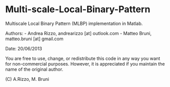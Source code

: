 Multi-scale-Local-Binary-Pattern
================================

Multiscale Local Binary Pattern (MLBP) implementation in Matlab.

 Authors:  - Andrea Rizzo, andrearizzo [at] outlook.com
           - Matteo Bruni, matteo.bruni [at] gmail.com
             
Date: 20/06/2013

You are free to use, change, or redistribute this code in any way you
want for non-commercial purposes. However, it is appreciated if you 
maintain the name of the original author.

(C) A.Rizzo, M. Bruni
